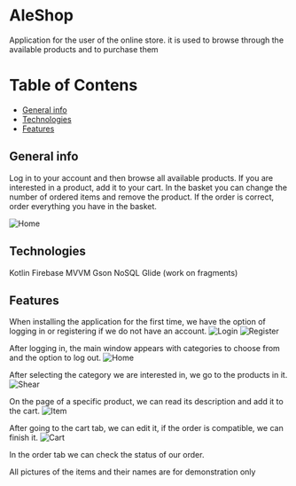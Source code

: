 # AleShop
 
Application for the user of the online store. it is used to browse through the available products and to purchase them

# Table of Contens
* [General info](#general-info)
* [Technologies](#technologies)
* [Features](#features)

## General info

Log in to your account and then browse all available products. If you are interested in a product, add it to your cart. In the basket you can change the number of ordered items and remove the product. If the order is correct, order everything you have in the basket.

![Home](./foto/home.png)

## Technologies
Kotlin
Firebase
MVVM
Gson
NoSQL
Glide
(work on fragments)

## Features

When installing the application for the first time, we have the option of logging in or registering if we do not have an account.
![Login](./foto/login.png)
![Register](./foto/register.png)

After logging in, the main window appears with categories to choose from and the option to log out.
![Home](./foto/home.png)

After selecting the category we are interested in, we go to the products in it.
![Shear](./foto/shear.png)

On the page of a specific product, we can read its description and add it to the cart.
![Item](./foto/item.png)

After going to the cart tab, we can edit it, if the order is compatible, we can finish it.
![Cart](./foto/cart.png)

In the order tab we can check the status of our order.



All pictures of the items and their names are for demonstration only
